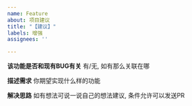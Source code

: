 ```yaml
---
name: Feature
about: 项目建议
title: "【建议】"
labels: 增强
assignees: ''

---
```


**该功能是否和现有BUG有关**
有/无, 如有那么关联在哪

**描述需求**
你期望实现什么样的功能

**解决思路**
如有想法可说一说自己的想法建议, 条件允许可以发送PR
